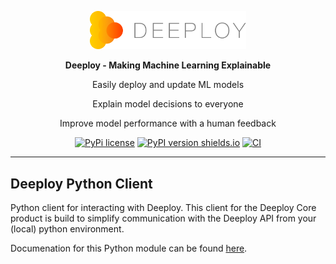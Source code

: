 <div align="center">

<a href="https://deeploy.ml"><img src="./docs/content/img/Logo%20(original).png" width="250px"></a>

**Deeploy - Making Machine Learning Explainable**

Easily deploy and update ML models

Explain model decisions to everyone

Improve model performance with a human feedback

[![PyPi license](https://img.shields.io/pypi/l/deeploy.svg?color=blue)](https://img.shields.io/pypi/l/deeploy.svg?color=blue)
[![PyPI version shields.io](https://img.shields.io/pypi/v/deeploy.svg)](https://img.shields.io/pypi/v/deeploy.svg)
[![CI](https://gitlab.com/deeploy-ml/deeploy-python-client/badges/master/pipeline.svg)](https://gitlab.com/deeploy-ml/deeploy-python-client/pipelines)

</div>

---
## Deeploy Python Client

Python client for interacting with Deeploy. This client for the Deeploy Core product is build to simplify communication with the Deeploy API from your (local) python environment.

Documenation for this Python module can be found [here](https://deeploy-ml.gitlab.io/deeploy-python-client/).